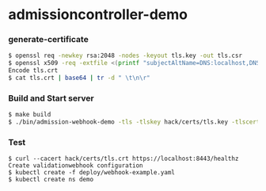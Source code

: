 # admissioncontroller-demo

### generate-certificate

```bash
$ openssl req -newkey rsa:2048 -nodes -keyout tls.key -out tls.csr
$ openssl x509 -req -extfile <(printf "subjectAltName=DNS:localhost,DNS:127.0.0.1,DNS:0.0.0.0") -days 365 -in tls.csr -signkey tls.key -out tls.crt
Encode tls.crt
$ cat tls.crt | base64 | tr -d " \t\n\r"
```

### Build and Start server

```bash
$ make build
$ ./bin/admission-webhook-demo -tls -tlskey hack/certs/tls.key -tlscert hack/certs/tls.crt -cacert hack/certs/tls.crt
```
### Test

```text
$ curl --cacert hack/certs/tls.crt https://localhost:8443/healthz
Create validationwebhook configuration
$ kubectl create -f deploy/webhook-example.yaml
$ kubectl create ns demo
```

